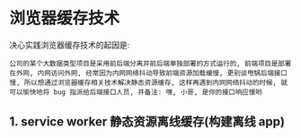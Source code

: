 # 浏览器缓存技术

决心实践浏览器缓存技术的起因是:

```
公司的某个大数据类型项目是采用前后端分离并前后端单独部署的方式运行的, 前端项目是部署在外网, 内网访问外网, 经常因为内网网络抖动导致前端资源加载缓慢, 更别谈甩锅后端接口慢, 所以想通过浏览器缓存相关技术解决静态资源缓存, 这样再遇到内网网络抖动的时候, 就可以愉快地将 bug 指派给后端接口人员, 并备注: 嘿, 小哥, 是你的接口响应慢哟
```

## 1. service worker 静态资源离线缓存(构建离线 app)

